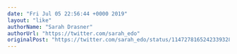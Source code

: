 ```yaml
---
date: "Fri Jul 05 22:56:44 +0000 2019"
layout: "like"
authorName: "Sarah Drasner"
authorUrl: "https://twitter.com/sarah_edo"
originalPost: "https://twitter.com/sarah_edo/status/1147278165242339328"
---
```

